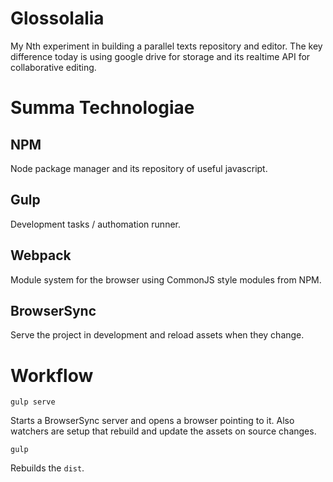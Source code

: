 # Glossolalia

My Nth experiment in building a parallel texts repository and editor. The key
difference today is using google drive for storage and its realtime API for
collaborative editing.

# Summa Technologiae

## NPM

Node package manager and its repository of useful javascript.

## Gulp

Development tasks / authomation runner.

## Webpack

Module system for the browser using CommonJS style modules from NPM.

## BrowserSync

Serve the project in development and reload assets when they change.

# Workflow

    gulp serve

Starts a BrowserSync server and opens a browser pointing to it. Also watchers are setup
that rebuild and update the assets on source changes.

    gulp

Rebuilds the `dist`.

